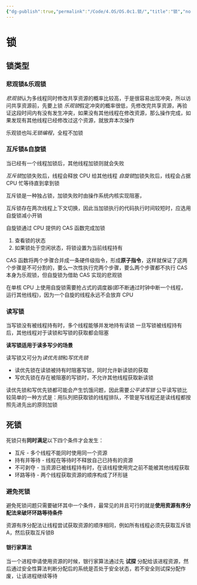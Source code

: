 ```yaml
---
{"dg-publish":true,"permalink":"/Code/4.OS/OS.0c1.锁/","title":"锁","noteIcon":""}
---
```



# 锁

## 锁类型

### 悲观锁&乐观锁

*悲观锁*认为多线程同时修改共享资源的概率比较高，于是很容易出现冲突，所以访问共享资源前，先要上锁
*乐观锁*假定冲突的概率很低，先修改完共享资源，再验证这段时间内有没有发生冲突，如果没有其他线程在修改资源，那么操作完成，如果发现有其他线程已经修改过这个资源，就放弃本次操作

乐观锁也叫*无锁编程*，全程不加锁

### 互斥锁&自旋锁

当已经有一个线程加锁后，其他线程加锁则就会失败

*互斥锁*加锁失败后，线程会释放 CPU 给其他线程
*自旋锁*加锁失败后，线程会占据 CPU 忙等待直到拿到锁

互斥锁是一种独占锁，加锁失败时由操作系统内核实现阻塞，

互斥锁存在两次线程上下文切换，因此当加锁执行的代码执行时间较短时，应选用自旋锁减小开销

自旋锁通过 CPU 提供的 CAS 函数完成加锁
1. 查看锁的状态
2. 如果锁处于空闲状态，将锁设置为当前线程持有

CAS 函数将两个步骤合并成一条硬件级指令，形成**原子指令**，这样就保证了这两个步骤是不可分割的，要么一次性执行完两个步骤，要么两个步骤都不执行
CAS 本身为乐观锁，但自旋锁为借助 CAS 实现的悲观锁

在单核 CPU 上使用自旋锁需要抢占式的调度器(即不断通过时钟中断一个线程，运行其他线程)，因为一个自旋的线程永远不会放弃 CPU

### 读写锁

当写锁没有被线程持有时，多个线程能够并发地持有读锁
一旦写锁被线程持有后，其他线程对于读锁和写锁的获取都会阻塞

**读写锁适用于读多写少的场景**

读写锁又可分为*读优先锁*和*写优先锁*
- 读优先锁在读锁被持有时阻塞写锁，同时允许新读锁的获取
- 写优先锁在存在被阻塞的写锁时，不允许其他线程获取新读锁

读优先锁和写优先锁都可能会产生饥饿问题，因此需要*公平读写锁*
公平读写锁比较简单的一种方式是：用队列把获取锁的线程排队，不管是写线程还是读线程都按照先进先出的原则加锁

## 死锁

死锁只有**同时满足**以下四个条件才会发生：
- 互斥 - 多个线程不能同时使用同一个资源
- 持有并等待 - 线程在等待时不释放自己已持有的资源
- 不可剥夺 - 当资源已被线程持有时，在该线程使用完之前不能被其他线程获取
- 环路等待 - 两个线程获取资源的顺序构成了环形链

### 避免死锁

避免死锁问题只需要破环其中一个条件，最常见的并且可行的就是**使用资源有序分配法来破环环路等待条件**

资源有序分配法让线程尝试获取资源的顺序相同，例如所有线程必须先获取互斥锁 A，然后获取互斥锁B

#### 银行家算法

当一个进程申请使用资源的时候，银行家算法通过先 **试探** 分配给该进程资源，然后通过安全性算法判断分配后的系统是否处于安全状态，若不安全则试探分配作废，让该进程继续等待
